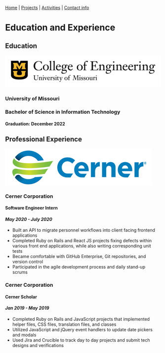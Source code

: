 [Home](https://github.com/caelenwalker/1000FinalProject) | [Projects](https://github.com/caelenwalker/1000FinalProject/blob/master/project.md) | [Activities](https://github.com/caelenwalker/1000FinalProject/blob/master/hobbies.md) | [Contact info](https://github.com/caelenwalker/1000FinalProject/blob/master/info.md)

# Education and Experience

## Education
![CoE](coe.jpg)
### University of Missouri
### Bachelor of Science in Information Technology	
#### Graduation: December 2022


## Professional Experience 
![Cerner](cerner.jpg)
### **Cerner Corporation**
#### Software Engineer Intern
####  _May 2020 - July 2020_
- Built an API to migrate personnel workflows into client facing frontend applications
- Completed Ruby on Rails and React JS projects fixing defects within various front end applications, while also writing corresponding unit tests
- Became comfortable with GitHub Enterprise, Git repositories, and version control
- Participated in the agile development process and daily stand-up scrums

### **Cerner Corporation**
#### Cerner Scholar
#### _Jan 2019 - May 2019_
- Completed Ruby on Rails and JavaScript projects that implemented helper files, CSS files, translation files, and classes
- Utilized JavaScript and jQuery event handlers to update date pickers and modals
- Used Jira and Crucible to track day to day projects and submit tech designs and verifications
